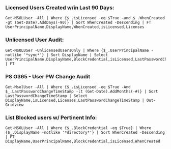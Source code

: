 ### Licensed Users Created w/in Last 90 Days:
```
Get-MSOLUser -All | Where {$_.isLicensed -eq $True -and $_.WhenCreated -gt (Get-Date).AddDays(-90)} | Sort WhenCreated -Descending | FT UserPrincipalName,DisplayName,WhenCreated,isLicensed,Licenses
```

### Unlicensed User Audit:
```
Get-MSOLUSer -UnlicensedUsersOnly | Where {$_.UserPrincipalName -notlike '*sync*'} | Sort DisplayName | Select UserPrincipalName,DisplayName,BlockCredential,isLicensed,LastPasswordChangeTimeStamp | FT
```

### PS O365 - User PW Change Audit
```
Get-MsolUser -All | Where {$_.isLicensed -eq $True -And $_.LastPasswordChangeTimeStamp -lt (Get-Date).AddMonths(-#)} | Sort LastPasswordChangeTimeStamp | Select DisplayName,isLicensed,Licenses,LastPasswordChangeTimeStamp | Out-Gridview
```

### List Blocked users w/ Pertinent Info:
```
Get-MSOLUser -All | Where {$_.BlockCredential -eq $True} | Where {$_.DisplayName -notlike '*directory*'} | Sort WhenCreated -Descending | FT DisplayName,UserPrincipalName,BlockCredential,isLicensed,WhenCreated
```